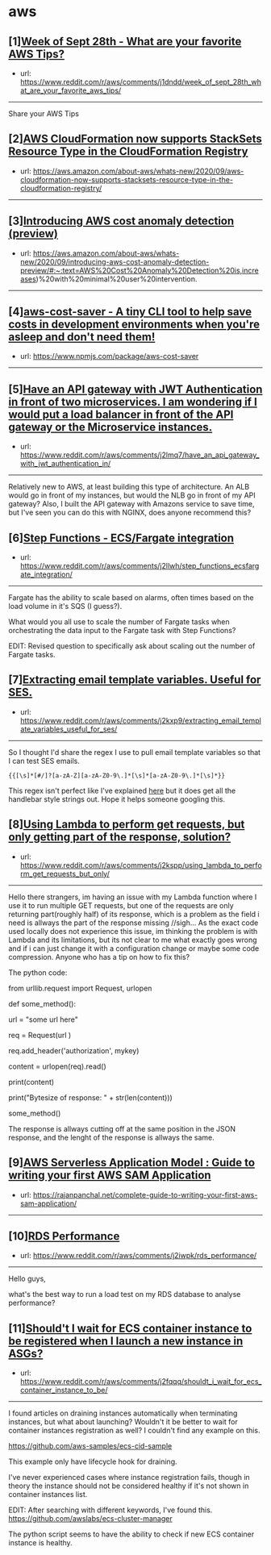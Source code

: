 # aws
## [1][Week of Sept 28th - What are your favorite AWS Tips?](https://www.reddit.com/r/aws/comments/j1dndd/week_of_sept_28th_what_are_your_favorite_aws_tips/)
- url: https://www.reddit.com/r/aws/comments/j1dndd/week_of_sept_28th_what_are_your_favorite_aws_tips/
---
Share your AWS Tips
## [2][AWS CloudFormation now supports StackSets Resource Type in the CloudFormation Registry](https://www.reddit.com/r/aws/comments/j2euog/aws_cloudformation_now_supports_stacksets/)
- url: https://aws.amazon.com/about-aws/whats-new/2020/09/aws-cloudformation-now-supports-stacksets-resource-type-in-the-cloudformation-registry/
---

## [3][Introducing AWS cost anomaly detection (preview)](https://www.reddit.com/r/aws/comments/j1ymwz/introducing_aws_cost_anomaly_detection_preview/)
- url: https://aws.amazon.com/about-aws/whats-new/2020/09/introducing-aws-cost-anomaly-detection-preview/#:~:text=AWS%20Cost%20Anomaly%20Detection%20is,increases)%20with%20minimal%20user%20intervention.
---

## [4][aws-cost-saver - A tiny CLI tool to help save costs in development environments when you're asleep and don't need them!](https://www.reddit.com/r/aws/comments/j2j590/awscostsaver_a_tiny_cli_tool_to_help_save_costs/)
- url: https://www.npmjs.com/package/aws-cost-saver
---

## [5][Have an API gateway with JWT Authentication in front of two microservices. I am wondering if I would put a load balancer in front of the API gateway or the Microservice instances.](https://www.reddit.com/r/aws/comments/j2lmq7/have_an_api_gateway_with_jwt_authentication_in/)
- url: https://www.reddit.com/r/aws/comments/j2lmq7/have_an_api_gateway_with_jwt_authentication_in/
---
Relatively new to AWS, at least building this type of architecture. An ALB would go in front of my instances, but would the NLB go in front of my API gateway? Also, I built the API gateway with Amazons service to save time, but I've seen you can do this with NGINX, does anyone recommend this?
## [6][Step Functions - ECS/Fargate integration](https://www.reddit.com/r/aws/comments/j2llwh/step_functions_ecsfargate_integration/)
- url: https://www.reddit.com/r/aws/comments/j2llwh/step_functions_ecsfargate_integration/
---
Fargate has the ability to scale based on alarms, often times based on the load volume in it's SQS (I guess?).

What would you all use to scale the number of Fargate tasks when orchestrating the data input to the Fargate task with Step Functions?

EDIT: Revised question to specifically ask about scaling out the number of Fargate tasks.
## [7][Extracting email template variables. Useful for SES.](https://www.reddit.com/r/aws/comments/j2kxp9/extracting_email_template_variables_useful_for_ses/)
- url: https://www.reddit.com/r/aws/comments/j2kxp9/extracting_email_template_variables_useful_for_ses/
---
So I thought I'd share the regex I use to pull email template variables so that I can test SES emails.

`{{[\s]*[#/]?[a-zA-Z][a-zA-Z0-9\.]*[\s]*[a-zA-Z0-9\.]*[\s]*}}`

This regex isn't perfect like I've explained [here](https://zeer0.com/b/extracting-variables-from-email-templates.html) but it does get all the  handlebar style strings out. Hope it helps someone googling this.
## [8][Using Lambda to perform get requests, but only getting part of the response, solution?](https://www.reddit.com/r/aws/comments/j2kspp/using_lambda_to_perform_get_requests_but_only/)
- url: https://www.reddit.com/r/aws/comments/j2kspp/using_lambda_to_perform_get_requests_but_only/
---
Hello there strangers, im having an issue with my Lambda function where I use it to run multiple GET requests, but one of the requests are only returning part(roughly half) of its response, which is a problem as the field i need is allways the part of the response missing //sigh... As the exact code used locally does not experience this issue, im thinking the problem is with Lambda and its limitations, but its not clear to me what exactly goes wrong and if i can just change it with a configuration change or maybe some code compression. Anyone who has a tip on how to fix this?  


The python code:

from urllib.request import Request, urlopen   

def some\_method():

   url = "some url here"

req = Request(url )

req.add\_header('authorization', mykey) 

content = urlopen(req).read()

print(content) 

print("Bytesize of response: " + str(len(content))) 

some\_method()  


The response is allways cutting off at the same position in the JSON response, and the lenght of the response is allways the same.
## [9][AWS Serverless Application Model : Guide to writing your first AWS SAM Application](https://www.reddit.com/r/aws/comments/j29vsr/aws_serverless_application_model_guide_to_writing/)
- url: https://rajanpanchal.net/complete-guide-to-writing-your-first-aws-sam-application/
---

## [10][RDS Performance](https://www.reddit.com/r/aws/comments/j2iwpk/rds_performance/)
- url: https://www.reddit.com/r/aws/comments/j2iwpk/rds_performance/
---
Hello guys,   


what's the best way to run a load test on my RDS database to analyse performance?
## [11][Should't I wait for ECS container instance to be registered when I launch a new instance in ASGs?](https://www.reddit.com/r/aws/comments/j2fqqq/shouldt_i_wait_for_ecs_container_instance_to_be/)
- url: https://www.reddit.com/r/aws/comments/j2fqqq/shouldt_i_wait_for_ecs_container_instance_to_be/
---
I found articles on draining instances automatically when terminating instances, but what about launching?
Wouldn't it be better to wait for container instances registration as well?
I couldn't find any example on this.

 https://github.com/aws-samples/ecs-cid-sample

This example only have lifecycle hook for draining.

I've never experienced cases where instance registration fails, though in theory the instance should not be considered healthy if it's not shown in container instances list.

EDIT: After searching with different keywords, I've found this. https://github.com/awslabs/ecs-cluster-manager

The python script seems to have the ability to check if new ECS container instance is healthy.
